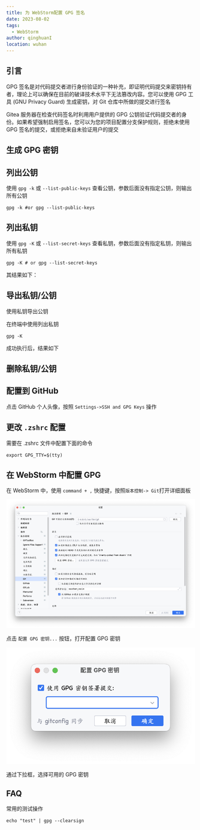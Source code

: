 ```yaml
---
title: 为 WebStorm配置 GPG 签名
date: 2023-08-02
tags:
  - WebStorm
author: qinghuanI
location: wuhan
---
```


## 引言

GPG 签名是对代码提交者进行身份验证的一种补充，即证明代码提交来密钥持有者，理论上可以确保在目前的破译技术水平下无法篡改内容。您可以使用 GPG 工具 (GNU Privacy Guard) 生成密钥，对 Git 仓库中所做的提交进行签名

Gitea 服务器在检查代码签名时利用用户提供的 GPG 公钥验证代码提交者的身份。如果希望强制启用签名，您可以为您的项目配置分支保护规则，拒绝未使用 GPG 签名的提交，或拒绝来自未验证用户的提交

## 生成 GPG 密钥

## 列出公钥

使用 `gpg -k` 或 `--list-public-keys` 查看公钥，参数后面没有指定公钥，则输出所有公钥

```shell
gpg -k #or gpg --list-public-keys
```

## 列出私钥

使用 `gpg -K` 或 `--list-secret-keys` 查看私钥，参数后面没有指定私钥，则输出所有私钥

```shell
gpg -K # or gpg --list-secret-keys
```

其结果如下：

## 导出私钥/公钥

使用私钥导出公钥

在终端中使用列出私钥

```shell
gpg -K
```

成功执行后，结果如下

## 删除私钥/公钥

## 配置到 GitHub

点击 GitHub 个人头像，按照 `Settings->SSH and GPG Keys` 操作

## 更改 `.zshrc` 配置

需要在 .zshrc 文件中配置下面的命令

```textmate
export GPG_TTY=$(tty)
```

## 在 WebStorm 中配置 GPG

在 WebStorm 中，使用 `command + ,` 快捷键，按照`版本控制-> Git`打开详细面板

![GPG Settings](./images/202308/gpg_settings.png)

点击 `配置 GPG 密钥...` 按钮，打开配置 GPG 密钥

![GPG Keys](./images/202308/gpg_keys.png)

通过下拉框，选择可用的 GPG 密钥

## FAQ

常用的测试操作

```shell
echo "test" | gpg --clearsign
```
